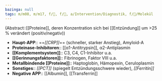 ```yaml
---
bazinga: null
tags: m/m08, m/m17, f/🦠, f/🥼, a/Intervention/Diagnostik, f/🧪/Molekül
---
```

(Abstract::[[Proteine]], deren Konzentration sich bei [[Entzündung]] um >25 % verändert (positiv/negativ))
- **Haupt-APP**:: ==*[[CRP]]*== (schneller, starker Anstieg), Amyloid-A
- **Proteinase-Inhibitoren**:: [[α1-Antitrypsin]], α2-Antiplasmin
- **[[Komplementsystem]]**:: C3, C4, C1-Inhibitor u.a.
- **[[Gerinnungsfaktoren]]**:: Fibrinogen, Faktor VIII u.a.
- **Metallbindende [[Proteine]]**:: Haptoglobin, Hämopexin, Ceruloplasmin
- **Sonstiges**:: *[[PCT]]* (spiegelt Entzündungsschwere wieder), *[[Ferritin]]*
- **Negative APP**:: [[Albumin]], [[Transferrin]]